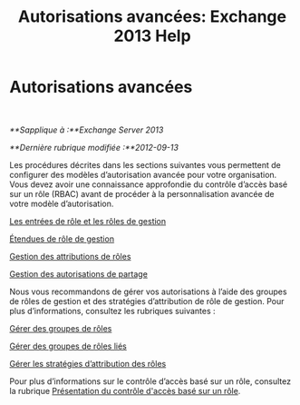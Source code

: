 ﻿---
title: 'Autorisations avancées: Exchange 2013 Help'
TOCTitle: Autorisations avancées
ms:assetid: 9e2d17be-5444-4323-ac9a-99eec479f4bc
ms:mtpsurl: https://technet.microsoft.com/fr-fr/library/Dd638160(v=EXCHG.150)
ms:contentKeyID: 50478793
ms.date: 04/24/2018
mtps_version: v=EXCHG.150
ms.translationtype: HT
---

# Autorisations avancées

 

_**Sapplique à :**Exchange Server 2013_

_**Dernière rubrique modifiée :**2012-09-13_

Les procédures décrites dans les sections suivantes vous permettent de configurer des modèles d’autorisation avancée pour votre organisation. Vous devez avoir une connaissance approfondie du contrôle d’accès basé sur un rôle (RBAC) avant de procéder à la personnalisation avancée de votre modèle d’autorisation.

[Les entrées de rôle et les rôles de gestion](management-roles-and-role-entries-exchange-2013-help.md)

[Étendues de rôle de gestion](management-role-scopes-exchange-2013-help.md)

[Gestion des attributions de rôles](management-role-assignments-exchange-2013-help.md)

[Gestion des autorisations de partage](managing-split-permissions-exchange-2013-help.md)

Nous vous recommandons de gérer vos autorisations à l’aide des groupes de rôles de gestion et des stratégies d’attribution de rôle de gestion. Pour plus d’informations, consultez les rubriques suivantes :

[Gérer des groupes de rôles](manage-role-groups-exchange-2013-help.md)

[Gérer des groupes de rôles liés](manage-linked-role-groups-exchange-2013-help.md)

[Gérer les stratégies d’attribution des rôles](manage-role-assignment-policies-exchange-2013-help.md)

Pour plus d’informations sur le contrôle d’accès basé sur un rôle, consultez la rubrique [Présentation du contrôle d'accès basé sur un rôle](understanding-role-based-access-control-exchange-2013-help.md).

